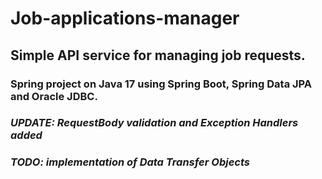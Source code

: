 # Job-applications-manager

## Simple API service for managing job requests. 
### Spring project on Java 17 using Spring Boot, Spring Data JPA and Oracle JDBC. 
### *UPDATE: RequestBody validation and Exception Handlers added*
### *TODO: implementation of Data Transfer Objects*


